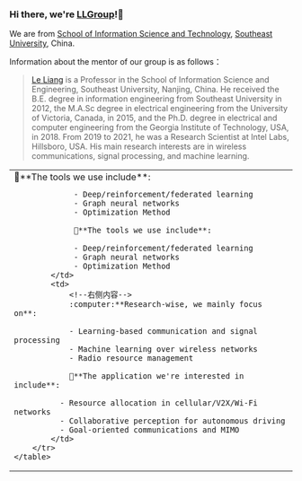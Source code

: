 ### Hi there, we're [LLGroup](https://liang-seu.net/)!:wave:
We are from [School of Information Science and Technology](https://radio.seu.edu.cn/main.htm), [Southeast University](https://www.seu.edu.cn/), China.

Information about the mentor of our group is as follows：

> [Le Liang](https://radio.seu.edu.cn/2021/0611/c19937a374738/page.htm) is a Professor in the School of Information Science and Engineering, Southeast University, Nanjing, China. He received the B.E. degree in information engineering from Southeast University in 2012, the M.A.Sc degree in electrical engineering from the University of Victoria, Canada, in 2015, and the Ph.D. degree in electrical and computer engineering from the Georgia Institute of Technology, USA, in 2018. From 2019 to 2021, he was a Research Scientist at Intel Labs, Hillsboro, USA. His main research interests are in wireless communications, signal processing, and machine learning.

<html>
    <table style="margin-left: auto; margin-right: auto;">
        <tr>
            <td>
                <!--左侧内容-->
                🔑**The tools we use include**:

                 - Deep/reinforcement/federated learning
                 - Graph neural networks
                 - Optimization Method
                 
                 🔑**The tools we use include**:

                 - Deep/reinforcement/federated learning
                 - Graph neural networks
                 - Optimization Method
            </td>
            <td>
                <!--右侧内容-->
                :computer:**Research-wise, we mainly focus on**:

                - Learning-based communication and signal processing
                - Machine learning over wireless networks
                - Radio resource management
                
                🚙**The application we're interested in include**:

              - Resource allocation in cellular/V2X/Wi-Fi networks
              - Collaborative perception for autonomous driving
              - Goal-oriented communications and MIMO
            </td>
        </tr>
    </table>
</html>
